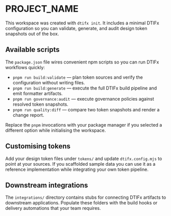 # **PROJECT_NAME**

This workspace was created with `dtifx init`. It includes a minimal DTIFx configuration so you can
validate, generate, and audit design token snapshots out of the box.

## Available scripts

The `package.json` file wires convenient npm scripts so you can run DTIFx workflows quickly:

- `pnpm run build:validate` — plan token sources and verify the configuration without writing files.
- `pnpm run build:generate` — execute the full DTIFx build pipeline and emit formatter artifacts.
- `pnpm run governance:audit` — execute governance policies against resolved token snapshots.
- `pnpm run quality:diff` — compare two token snapshots and render a change report.

Replace the `pnpm` invocations with your package manager if you selected a different option while
initialising the workspace.

## Customising tokens

Add your design token files under `tokens/` and update `dtifx.config.mjs` to point at your sources.
If you scaffolded sample data you can use it as a reference implementation while integrating your
own token pipeline.

## Downstream integrations

The `integrations/` directory contains stubs for connecting DTIFx artifacts to downstream
applications. Populate these folders with the build hooks or delivery automations that your team
requires.
